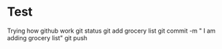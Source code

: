 # Test
Trying how github work
git status
git add grocery list
git commit -m " I am adding grocery list"
git push 
